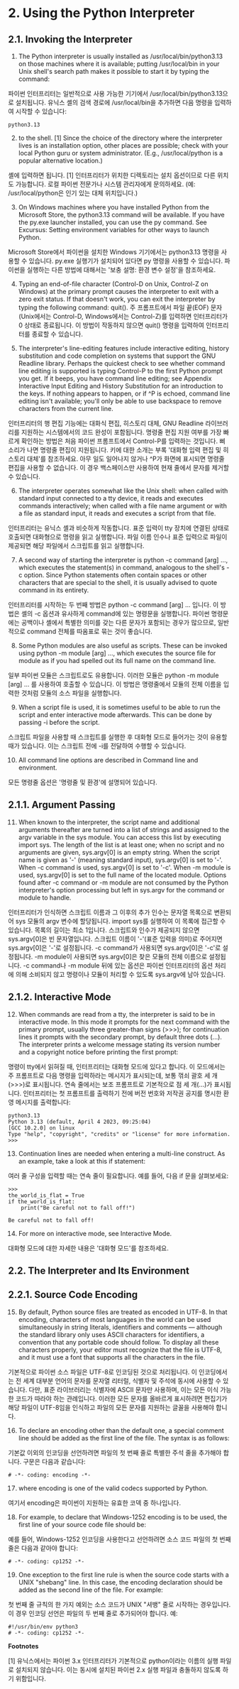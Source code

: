 # 2. Using the Python Interpreter
## 2.1. Invoking the Interpreter

1. The Python interpreter is usually installed as /usr/local/bin/python3.13 on those machines where it is available; putting /usr/local/bin in your Unix shell's search path makes it possible to start it by typing the command:

파이썬 인터프리터는 일반적으로 사용 가능한 기기에서 /usr/local/bin/python3.13으로 설치됩니다. 유닉스 셸의 검색 경로에 /usr/local/bin을 추가하면 다음 명령을 입력하여 시작할 수 있습니다:

```
python3.13
```

2. to the shell. [1] Since the choice of the directory where the interpreter lives is an installation option, other places are possible; check with your local Python guru or system administrator. (E.g., /usr/local/python is a popular alternative location.)

셸에 입력하면 됩니다. [1] 인터프리터가 위치한 디렉토리는 설치 옵션이므로 다른 위치도 가능합니다. 로컬 파이썬 전문가나 시스템 관리자에게 문의하세요. (예: /usr/local/python은 인기 있는 대체 위치입니다.)

3. On Windows machines where you have installed Python from the Microsoft Store, the python3.13 command will be available. If you have the py.exe launcher installed, you can use the py command. See Excursus: Setting environment variables for other ways to launch Python.

Microsoft Store에서 파이썬을 설치한 Windows 기기에서는 python3.13 명령을 사용할 수 있습니다. py.exe 실행기가 설치되어 있다면 py 명령을 사용할 수 있습니다. 파이썬을 실행하는 다른 방법에 대해서는 '보충 설명: 환경 변수 설정'을 참조하세요.

4. Typing an end-of-file character (Control-D on Unix, Control-Z on Windows) at the primary prompt causes the interpreter to exit with a zero exit status. If that doesn't work, you can exit the interpreter by typing the following command: quit().
주 프롬프트에서 파일 끝(EOF) 문자(Unix에서는 Control-D, Windows에서는 Control-Z)를 입력하면 인터프리터가 0 상태로 종료됩니다. 이 방법이 작동하지 않으면 quit() 명령을 입력하여 인터프리터를 종료할 수 있습니다.

5. The interpreter's line-editing features include interactive editing, history substitution and code completion on systems that support the GNU Readline library. Perhaps the quickest check to see whether command line editing is supported is typing Control-P to the first Python prompt you get. If it beeps, you have command line editing; see Appendix Interactive Input Editing and History Substitution for an introduction to the keys. If nothing appears to happen, or if ^P is echoed, command line editing isn't available; you'll only be able to use backspace to remove characters from the current line.

인터프리터의 행 편집 기능에는 대화식 편집, 히스토리 대체, GNU Readline 라이브러리를 지원하는 시스템에서의 코드 완성이 포함됩니다. 명령줄 편집 지원 여부를 가장 빠르게 확인하는 방법은 처음 파이썬 프롬프트에서 Control-P를 입력하는 것입니다. 삐 소리가 나면 명령줄 편집이 지원됩니다. 키에 대한 소개는 부록 '대화형 입력 편집 및 히스토리 대체'를 참조하세요. 아무 일도 일어나지 않거나 ^P가 화면에 표시되면 명령줄 편집을 사용할 수 없습니다. 이 경우 백스페이스만 사용하여 현재 줄에서 문자를 제거할 수 있습니다.

6. The interpreter operates somewhat like the Unix shell: when called with standard input connected to a tty device, it reads and executes commands interactively; when called with a file name argument or with a file as standard input, it reads and executes a script from that file.

인터프리터는 유닉스 셸과 비슷하게 작동합니다. 표준 입력이 tty 장치에 연결된 상태로 호출되면 대화형으로 명령을 읽고 실행합니다. 파일 이름 인수나 표준 입력으로 파일이 제공되면 해당 파일에서 스크립트를 읽고 실행합니다.

7. A second way of starting the interpreter is python -c command [arg] ..., which executes the statement(s) in command, analogous to the shell's -c option. Since Python statements often contain spaces or other characters that are special to the shell, it is usually advised to quote command in its entirety.

인터프리터를 시작하는 두 번째 방법은 python -c command [arg] ... 입니다. 이 방법은 셸의 -c 옵션과 유사하게 command에 있는 명령문을 실행합니다. 파이썬 명령문에는 공백이나 셸에서 특별한 의미를 갖는 다른 문자가 포함되는 경우가 많으므로, 일반적으로 command 전체를 따옴표로 묶는 것이 좋습니다.

8. Some Python modules are also useful as scripts. These can be invoked using python -m module [arg] ..., which executes the source file for module as if you had spelled out its full name on the command line.

일부 파이썬 모듈은 스크립트로도 유용합니다. 이러한 모듈은 python -m module [arg] ... 를 사용하여 호출할 수 있습니다. 이 방법은 명령줄에서 모듈의 전체 이름을 입력한 것처럼 모듈의 소스 파일을 실행합니다.

9. When a script file is used, it is sometimes useful to be able to run the script and enter interactive mode afterwards. This can be done by passing -i before the script.

스크립트 파일을 사용할 때 스크립트를 실행한 후 대화형 모드로 들어가는 것이 유용할 때가 있습니다. 이는 스크립트 전에 -i를 전달하여 수행할 수 있습니다.

10. All command line options are described in Command line and environment.

모든 명령줄 옵션은 '명령줄 및 환경'에 설명되어 있습니다.

## 2.1.1. Argument Passing

11. When known to the interpreter, the script name and additional arguments thereafter are turned into a list of strings and assigned to the argv variable in the sys module. You can access this list by executing import sys. The length of the list is at least one; when no script and no arguments are given, sys.argv[0] is an empty string. When the script name is given as '-' (meaning standard input), sys.argv[0] is set to '-'. When -c command is used, sys.argv[0] is set to '-c'. When -m module is used, sys.argv[0] is set to the full name of the located module. Options found after -c command or -m module are not consumed by the Python interpreter's option processing but left in sys.argv for the command or module to handle.

인터프리터가 인식하면 스크립트 이름과 그 이후의 추가 인수는 문자열 목록으로 변환되어 sys 모듈의 argv 변수에 할당됩니다. import sys를 실행하여 이 목록에 접근할 수 있습니다. 목록의 길이는 최소 1입니다. 스크립트와 인수가 제공되지 않으면 sys.argv[0]은 빈 문자열입니다. 스크립트 이름이 '-'(표준 입력을 의미)로 주어지면 sys.argv[0]은 '-'로 설정됩니다. -c command가 사용되면 sys.argv[0]은 '-c'로 설정됩니다. -m module이 사용되면 sys.argv[0]은 찾은 모듈의 전체 이름으로 설정됩니다. -c command나 -m module 뒤에 있는 옵션은 파이썬 인터프리터의 옵션 처리에 의해 소비되지 않고 명령이나 모듈이 처리할 수 있도록 sys.argv에 남아 있습니다.

## 2.1.2. Interactive Mode

12. When commands are read from a tty, the interpreter is said to be in interactive mode. In this mode it prompts for the next command with the primary prompt, usually three greater-than signs (>>>); for continuation lines it prompts with the secondary prompt, by default three dots (...). The interpreter prints a welcome message stating its version number and a copyright notice before printing the first prompt:

명령이 tty에서 읽혀질 때, 인터프리터는 대화형 모드에 있다고 합니다. 이 모드에서는 주 프롬프트로 다음 명령을 입력하라는 메시지가 표시되는데, 보통 꺾쇠 괄호 세 개(>>>)로 표시됩니다. 연속 줄에서는 보조 프롬프트로 기본적으로 점 세 개(...)가 표시됩니다. 인터프리터는 첫 프롬프트를 출력하기 전에 버전 번호와 저작권 공지를 명시한 환영 메시지를 출력합니다:

```
python3.13
Python 3.13 (default, April 4 2023, 09:25:04)
[GCC 10.2.0] on linux
Type "help", "copyright", "credits" or "license" for more information.
>>>
```

13. Continuation lines are needed when entering a multi-line construct. As an example, take a look at this if statement:

여러 줄 구성을 입력할 때는 연속 줄이 필요합니다. 예를 들어, 다음 if 문을 살펴보세요:

```
>>>
the_world_is_flat = True
if the_world_is_flat:
    print("Be careful not to fall off!")

Be careful not to fall off!
```

14. For more on interactive mode, see Interactive Mode.

대화형 모드에 대한 자세한 내용은 '대화형 모드'를 참조하세요.

## 2.2. The Interpreter and Its Environment

## 2.2.1. Source Code Encoding

15. By default, Python source files are treated as encoded in UTF-8. In that encoding, characters of most languages in the world can be used simultaneously in string literals, identifiers and comments — although the standard library only uses ASCII characters for identifiers, a convention that any portable code should follow. To display all these characters properly, your editor must recognize that the file is UTF-8, and it must use a font that supports all the characters in the file.

기본적으로 파이썬 소스 파일은 UTF-8로 인코딩된 것으로 처리됩니다. 이 인코딩에서는 전 세계 대부분 언어의 문자를 문자열 리터럴, 식별자 및 주석에 동시에 사용할 수 있습니다. 다만, 표준 라이브러리는 식별자에 ASCII 문자만 사용하며, 이는 모든 이식 가능한 코드가 따라야 하는 관례입니다. 이러한 모든 문자를 올바르게 표시하려면 편집기가 해당 파일이 UTF-8임을 인식하고 파일의 모든 문자를 지원하는 글꼴을 사용해야 합니다.

16. To declare an encoding other than the default one, a special comment line should be added as the first line of the file. The syntax is as follows:

기본값 이외의 인코딩을 선언하려면 파일의 첫 번째 줄로 특별한 주석 줄을 추가해야 합니다. 구문은 다음과 같습니다:

```
# -*- coding: encoding -*-
```

17. where encoding is one of the valid codecs supported by Python.

여기서 encoding은 파이썬이 지원하는 유효한 코덱 중 하나입니다.

18. For example, to declare that Windows-1252 encoding is to be used, the first line of your source code file should be:

예를 들어, Windows-1252 인코딩을 사용한다고 선언하려면 소스 코드 파일의 첫 번째 줄은 다음과 같아야 합니다:

```
# -*- coding: cp1252 -*-
```

19. One exception to the first line rule is when the source code starts with a UNIX "shebang" line. In this case, the encoding declaration should be added as the second line of the file. For example:

첫 번째 줄 규칙의 한 가지 예외는 소스 코드가 UNIX "셔뱅" 줄로 시작하는 경우입니다. 이 경우 인코딩 선언은 파일의 두 번째 줄로 추가되어야 합니다. 예:

```
#!/usr/bin/env python3
# -*- coding: cp1252 -*-
```

**Footnotes**

[1] 유닉스에서는 파이썬 3.x 인터프리터가 기본적으로 python이라는 이름의 실행 파일로 설치되지 않습니다. 이는 동시에 설치된 파이썬 2.x 실행 파일과 충돌하지 않도록 하기 위함입니다.
